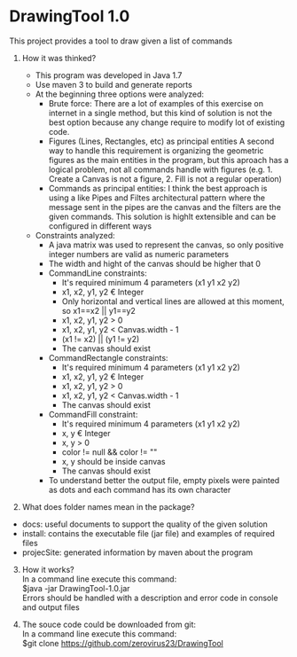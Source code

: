 # DrawingTool 1.0
This project provides a tool to draw given a list of commands

1. 	How it was thinked?
	- 	This program was developed in Java 1.7
	-	Use maven 3 to build and generate reports
	-	At the beginning three options were analyzed:
		-	Brute force: 
			There are a lot of examples of this exercise on internet in a single method, but this kind of solution
			is not the best option because any change require to modify lot of existing code.
		-	Figures (Lines, Rectangles, etc) as principal entities
			A second way to handle this requirement is organizing the geometric figures as the main entities in the 
			program, but this aproach has a logical problem, not all commands handle with figures (e.g. 1. Create a Canvas 
			is not a figure,  2. Fill is not a regular operation) 
		-	Commands as principal entities:
			I think the best approach is using a like Pipes and Filtes architectural pattern where the message sent in 
			the pipes are the canvas and the filters are the given commands. This solution is highlt extensible and 
			can be configured in different ways
	-	Constraints analyzed:
		-	A java matrix was used to represent the canvas, so only positive integer numbers are valid as numeric parameters
		-	The width and hight of the canvas should be higher that 0
		-	CommandLine constraints:
			-	It's required minimum 4 parameters (x1 y1 x2 y2)
			-	x1, x2, y1, y2 € Integer
			-	Only horizontal and vertical lines are allowed at this moment, so x1==x2 || y1==y2
			-	x1, x2, y1, y2 > 0
			-	x1, x2, y1, y2 < Canvas.width - 1
			-	(x1 != x2) || (y1 != y2)
			-	The canvas should exist
		-	CommandRectangle constraints:
			-	It's required minimum 4 parameters (x1 y1 x2 y2)
			-	x1, x2, y1, y2 € Integer
			-	x1, x2, y1, y2 > 0
			-	x1, x2, y1, y2 < Canvas.width - 1
			-	The canvas should exist
		-	CommandFill constraint:
			-	It's required minimum 4 parameters (x1 y1 x2 y2)
			-	x, y € Integer
			-	x, y > 0
			-	color != null && color != ""
			-	x, y should be inside canvas
			-	The canvas should exist
		-	To understand better the output file, empty pixels were painted as dots and each command has its own character

2. 	What does folder names mean in the package?
  -	docs: useful documents to support the quality of the given solution 
  -	install: contains the executable file (jar file) and examples of required files
  -	projecSite: generated information by maven about the program

3. 	How it works?  
  In a command line execute this command:  
	$java -jar DrawingTool-1.0.jar <inputfile> <outputfile>  
	Errors should be handled with a description and error code in console and output files  

4. 	The souce code could be downloaded from git:  
  In a command line execute this command:  
	$git clone https://github.com/zerovirus23/DrawingTool  
